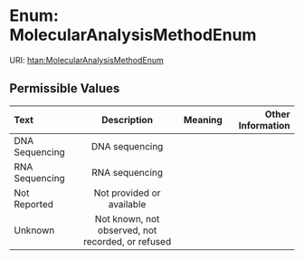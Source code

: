 
# Enum: MolecularAnalysisMethodEnum



URI: [htan:MolecularAnalysisMethodEnum](https://w3id.org/htan/MolecularAnalysisMethodEnum)


## Permissible Values

| Text | Description | Meaning | Other Information |
| :--- | :---: | :---: | ---: |
| DNA Sequencing | DNA sequencing |  |  |
| RNA Sequencing | RNA sequencing |  |  |
| Not Reported | Not provided or available |  |  |
| Unknown | Not known, not observed, not recorded, or refused |  |  |

